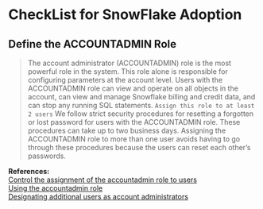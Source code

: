 # CheckList for SnowFlake Adoption

## Define the ACCOUNTADMIN Role
> The account administrator (ACCOUNTADMIN) role is the most powerful role in the system. This role alone is responsible for configuring parameters at the account level. Users with the ACCOUNTADMIN role can view and operate on all objects in the account, can view and manage Snowflake billing and credit data, and can stop any running SQL statements.
`Assign this role to at least 2 users`
> We follow strict security procedures for resetting a forgotten or lost password for users with the ACCOUNTADMIN role. These procedures can take up to two business days. Assigning the ACCOUNTADMIN role to more than one user avoids having to go through these procedures because the users can reset each other’s passwords.  
  
**References:**  
[Control the assignment of the accountadmin role to users](https://docs.snowflake.net/manuals/user-guide/security-access-control-considerations.html#control-the-assignment-of-the-accountadmin-role-to-users)  
[Using the accountadmin role](https://docs.snowflake.net/manuals/user-guide/security-access-control-considerations.html#using-the-accountadmin-role)  
[Designating additional users as account administrators](https://docs.snowflake.net/manuals/user-guide/security-access-control-configure.html#designating-additional-users-as-account-administrators)  

[4]: http://example.org/ "Title"

